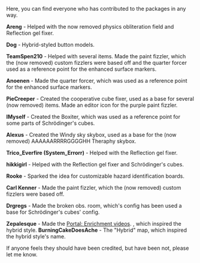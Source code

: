 Here, you can find everyone who has contributed to the packages in any way.

**Areng** - Helped with the now removed physics obliteration field and Reflection gel fixer.

**Dog** - Hybrid-styled button models.

**TeamSpen210** - Helped with several items. Made the paint fizzler, which the (now removed) custom fizzlers were based off and the quarter forcer used as a reference point for the enhanced surface markers.

**Anoenen** - Made the quarter forcer, which was used as a reference point for the enhanced surface markers.

**PieCreeper** - Created the cooperative cube fixer, used as a base for several (now removed) items. Made an editor icon for the purple paint fizzler.

**IMyself** - Created the Boxiter, which was used as a reference point for some parts of Schrödinger's cubes.

**Alexus** - Created the Windy sky skybox, used as a base for the (now removed) AAAAAARRRRGGGGHH Theraphy skybox.

**Trico_Everfire (System_Errorr)** - Helped with the Reflection gel fixer.

**hikkigirl** - Helped with the Reflection gel fixer and Schrödinger's cubes.

**Rooke** - Sparked the idea for customizable hazard identification boards.

**Carl Kenner** - Made the paint fizzler, which the (now removed) custom fizzlers were based off.

**Drgregs** - Made the broken obs. room, which's config has been used a base for Schrödinger's cubes' config.

**Zepalesque** - Made the [Portal: Enrichment videos](https://www.youtube.com/playlist?list=PLJy18hkx9K6090cusjxz057iYOgw1k4_x).
, which inspired the hybrid style.
**BurningCakeDoesAche** - The "Hybrid" map, which inspired the hybrid style's name.

If anyone feels they should have been credited, but have been not, please let me know.
